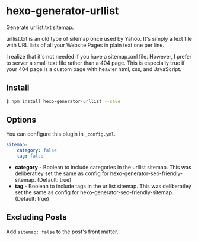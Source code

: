 # hexo-generator-urllist

Generate urllist.txt sitemap.

urllist.txt is an old type of sitemap once used by Yahoo. It's simply a text file with URL lists of all your Website Pages in plain text one per line.

I realize that it's not needed if you have a sitemap.xml file. However, I prefer to server a small text file rather than a 404 page. This is especially true if your 404 page is a custom page with heavier html, css, and JavaScript.

## Install

``` bash
$ npm install hexo-generator-urllist --save
```

## Options

You can configure this plugin in `_config.yml`.

``` yaml
sitemap:
    category: false
    tag: false
```

- **category** - Boolean to include categories in the urllist sitemap. This was deliberatley set the same as config for hexo-generator-seo-friendly-sitemap. (Default: true)
- **tag** - Boolean to include tags in the urllist sitemap. This was deliberatley set the same as config for hexo-generator-seo-friendly-sitemap. (Default: true)

## Excluding Posts

Add `sitemap: false` to the post's front matter.


